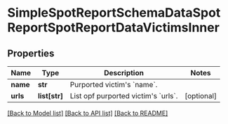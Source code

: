 # SimpleSpotReportSchemaDataSpotReportSpotReportDataVictimsInner


## Properties
Name | Type | Description | Notes
------------ | ------------- | ------------- | -------------
**name** | **str** | Purported victim&#39;s &#x60;name&#x60;. | 
**urls** | **list[str]** | List opf purported victim&#39;s &#x60;urls&#x60;. | [optional] 

[[Back to Model list]](../README.md#documentation-for-models) [[Back to API list]](../README.md#documentation-for-api-endpoints) [[Back to README]](../README.md)


